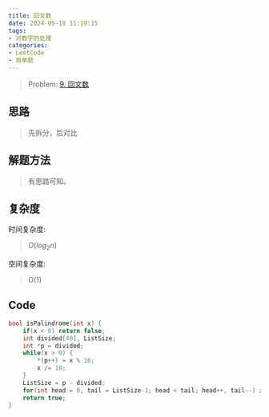 ```yaml
---
title: 回文数
date: 2024-05-18 11:19:15
tags:
- 对数字的处理
categories:
- LeetCode
- 简单题
---
```


> Problem: [9. 回文数](https://leetcode.cn/problems/palindrome-number/description/)

## 思路

> 先拆分，后对比

## 解题方法

> 有思路可知。

## 复杂度

时间复杂度:
> $O(log_2n)$

空间复杂度:
> O(1)

## Code

```C
bool isPalindrome(int x) {
    if(x < 0) return false;
    int divided[40], ListSize;
    int *p = divided;
    while(x > 0) {
        *(p++) = x % 10;
        x /= 10;
    }
    ListSize = p - divided;
    for(int head = 0, tail = ListSize-1; head < tail; head++, tail--) if(divided[head] != divided[tail]) return false;
    return true;
}
```
  